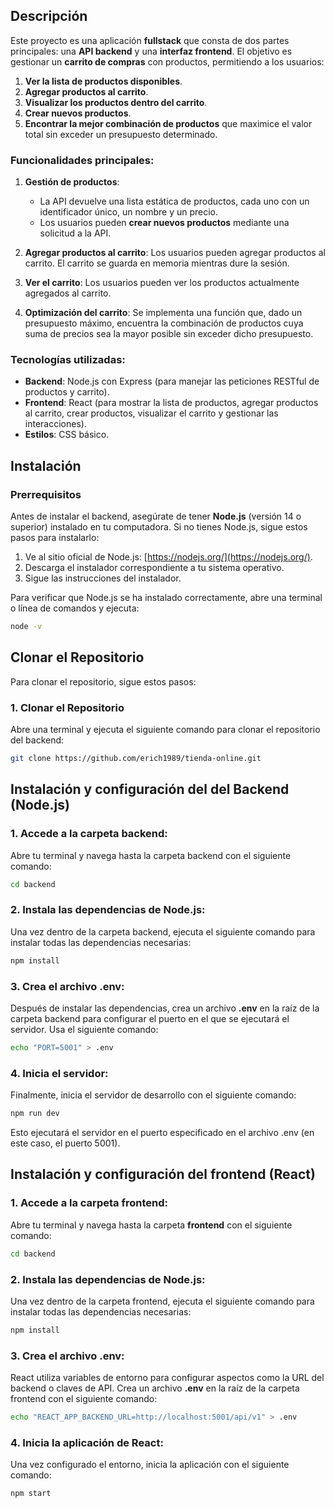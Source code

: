 ## Descripción

Este proyecto es una aplicación **fullstack** que consta de dos partes principales: una **API backend** y una **interfaz frontend**. El objetivo es gestionar un **carrito de compras** con productos, permitiendo a los usuarios:

1. **Ver la lista de productos disponibles**.
2. **Agregar productos al carrito**.
3. **Visualizar los productos dentro del carrito**.
4. **Crear nuevos productos**.
5. **Encontrar la mejor combinación de productos** que maximice el valor total sin exceder un presupuesto determinado.

### Funcionalidades principales:

1. **Gestión de productos**: 
   - La API devuelve una lista estática de productos, cada uno con un identificador único, un nombre y un precio.
   - Los usuarios pueden **crear nuevos productos** mediante una solicitud a la API.
   
2. **Agregar productos al carrito**: Los usuarios pueden agregar productos al carrito. El carrito se guarda en memoria mientras dure la sesión.

3. **Ver el carrito**: Los usuarios pueden ver los productos actualmente agregados al carrito.

4. **Optimización del carrito**: Se implementa una función que, dado un presupuesto máximo, encuentra la combinación de productos cuya suma de precios sea la mayor posible sin exceder dicho presupuesto.

### Tecnologías utilizadas:

- **Backend**: Node.js con Express (para manejar las peticiones RESTful de productos y carrito).
- **Frontend**: React (para mostrar la lista de productos, agregar productos al carrito, crear productos, visualizar el carrito y gestionar las interacciones).
- **Estilos**: CSS básico.

## Instalación

### Prerrequisitos

Antes de instalar el backend, asegúrate de tener **Node.js** (versión 14 o superior) instalado en tu computadora. Si no tienes Node.js, sigue estos pasos para instalarlo:

1. Ve al sitio oficial de Node.js: [https://nodejs.org/](https://nodejs.org/).
2. Descarga el instalador correspondiente a tu sistema operativo.
3. Sigue las instrucciones del instalador.

Para verificar que Node.js se ha instalado correctamente, abre una terminal o línea de comandos y ejecuta:

```bash
node -v

```

## Clonar el Repositorio

Para clonar el repositorio, sigue estos pasos:

### 1. Clonar el Repositorio

Abre una terminal y ejecuta el siguiente comando para clonar el repositorio del backend:

```bash
git clone https://github.com/erich1989/tienda-online.git

```
## Instalación y configuración del del Backend (Node.js)

### 1. Accede a la carpeta backend:

Abre tu terminal y navega hasta la carpeta backend con el siguiente comando:

```bash
cd backend

```

### 2. Instala las dependencias de Node.js:

Una vez dentro de la carpeta backend, ejecuta el siguiente comando para instalar todas las dependencias necesarias:

```bash
npm install
```
### 3. Crea el archivo .env:

Después de instalar las dependencias, crea un archivo **.env** en la raíz de la carpeta backend para configurar el puerto en el que se ejecutará el servidor. Usa el siguiente comando:

```bash
echo "PORT=5001" > .env

```

### 4. Inicia el servidor:

Finalmente, inicia el servidor de desarrollo con el siguiente comando:

```bash
npm run dev

```

Esto ejecutará el servidor en el puerto especificado en el archivo .env (en este caso, el puerto 5001).


## Instalación y configuración del frontend (React)

### 1. Accede a la carpeta frontend:

Abre tu terminal y navega hasta la carpeta **frontend** con el siguiente comando:

```bash
cd backend

```
### 2. Instala las dependencias de Node.js:

Una vez dentro de la carpeta frontend, ejecuta el siguiente comando para instalar todas las dependencias necesarias:

```bash
npm install
```

### 3. Crea el archivo .env:

React utiliza variables de entorno para configurar aspectos como la URL del backend o claves de API. Crea un archivo **.env** en la raíz de la carpeta frontend con el siguiente comando:

```bash
echo "REACT_APP_BACKEND_URL=http://localhost:5001/api/v1" > .env
```

### 4. Inicia la aplicación de React:

Una vez configurado el entorno, inicia la aplicación con el siguiente comando:

```bash
npm start
```